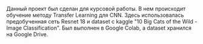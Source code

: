 Данный проект был сделан для курсовой работы. В нем происходит обучение методу Transfer Learning для CNN. Здесь использовалась предобученная сеть Resnet 18 и dataset с kaggle "10 Big Cats of the Wild - Image Classification". Был выполнен в Google Colab, а dataset хранился на Google Drive.
